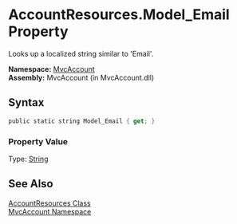 AccountResources.Model_Email Property
=====================================
Looks up a localized string similar to 'Email'.

**Namespace:** [MvcAccount][1]  
**Assembly:** MvcAccount (in MvcAccount.dll)

Syntax
------

```csharp
public static string Model_Email { get; }
```

### Property Value
Type: [String][2]

See Also
--------
[AccountResources Class][3]  
[MvcAccount Namespace][1]  

[1]: ../README.md
[2]: http://msdn.microsoft.com/en-us/library/s1wwdcbf
[3]: README.md